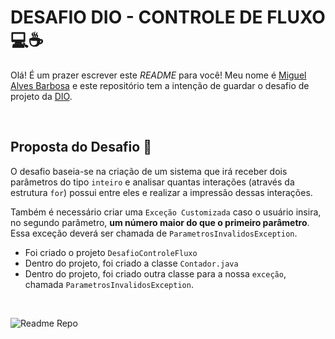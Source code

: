 # DESAFIO DIO - CONTROLE DE FLUXO 💻☕

Olá! É um prazer escrever este _README_ para você! Meu nome é [Miguel Alves Barbosa](https://github.com/MiguelitoJLY) e este repositório tem a intenção de guardar o desafio de projeto da [DIO](https://www.dio.me/).

<br>

## Proposta do Desafio 🎯

O desafio baseia-se na criação de um sistema que irá receber dois parâmetros do tipo `inteiro` e analisar quantas interações (através da estrutura `for`) possui entre eles e realizar a impressão dessas interações.

Também é necessário criar uma `Exceção Customizada` caso o usuário insira, no segundo parâmetro, **um número maior do que o primeiro parâmetro**. Essa exceção deverá ser chamada de `ParametrosInvalidosException`.

* Foi criado o projeto `DesafioControleFluxo`
* Dentro do projeto, foi criado a classe `Contador.java`
* Dentro do projeto, foi criado outra classe para a nossa `exceção`, chamada `ParametrosInvalidosException`.

<br>

![Readme Repo](https://github-readme-stats.vercel.app/api/pin/?username=MiguelitoJLY&repo=desafio-dio-ControleFluxo&theme=algolia)